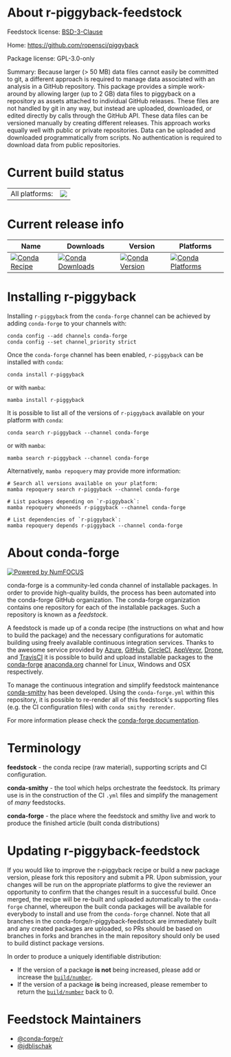 About r-piggyback-feedstock
===========================

Feedstock license: [BSD-3-Clause](https://github.com/conda-forge/r-piggyback-feedstock/blob/main/LICENSE.txt)

Home: https://github.com/ropensci/piggyback

Package license: GPL-3.0-only

Summary: Because larger (> 50 MB) data files cannot easily be committed to git, a different approach is required to manage data associated with an analysis in a GitHub repository.  This package provides a simple work-around by allowing larger (up to 2 GB) data files to piggyback on a repository as assets attached to individual GitHub releases.  These files are not handled by git in any way, but instead are uploaded, downloaded, or edited directly by calls through the GitHub API. These data files can be versioned manually by creating different releases.  This approach works equally well with public or private repositories.  Data can be uploaded and downloaded programmatically from scripts. No authentication is required to download data from public repositories.

Current build status
====================


<table><tr><td>All platforms:</td>
    <td>
      <a href="https://dev.azure.com/conda-forge/feedstock-builds/_build/latest?definitionId=17375&branchName=main">
        <img src="https://dev.azure.com/conda-forge/feedstock-builds/_apis/build/status/r-piggyback-feedstock?branchName=main">
      </a>
    </td>
  </tr>
</table>

Current release info
====================

| Name | Downloads | Version | Platforms |
| --- | --- | --- | --- |
| [![Conda Recipe](https://img.shields.io/badge/recipe-r--piggyback-green.svg)](https://anaconda.org/conda-forge/r-piggyback) | [![Conda Downloads](https://img.shields.io/conda/dn/conda-forge/r-piggyback.svg)](https://anaconda.org/conda-forge/r-piggyback) | [![Conda Version](https://img.shields.io/conda/vn/conda-forge/r-piggyback.svg)](https://anaconda.org/conda-forge/r-piggyback) | [![Conda Platforms](https://img.shields.io/conda/pn/conda-forge/r-piggyback.svg)](https://anaconda.org/conda-forge/r-piggyback) |

Installing r-piggyback
======================

Installing `r-piggyback` from the `conda-forge` channel can be achieved by adding `conda-forge` to your channels with:

```
conda config --add channels conda-forge
conda config --set channel_priority strict
```

Once the `conda-forge` channel has been enabled, `r-piggyback` can be installed with `conda`:

```
conda install r-piggyback
```

or with `mamba`:

```
mamba install r-piggyback
```

It is possible to list all of the versions of `r-piggyback` available on your platform with `conda`:

```
conda search r-piggyback --channel conda-forge
```

or with `mamba`:

```
mamba search r-piggyback --channel conda-forge
```

Alternatively, `mamba repoquery` may provide more information:

```
# Search all versions available on your platform:
mamba repoquery search r-piggyback --channel conda-forge

# List packages depending on `r-piggyback`:
mamba repoquery whoneeds r-piggyback --channel conda-forge

# List dependencies of `r-piggyback`:
mamba repoquery depends r-piggyback --channel conda-forge
```


About conda-forge
=================

[![Powered by
NumFOCUS](https://img.shields.io/badge/powered%20by-NumFOCUS-orange.svg?style=flat&colorA=E1523D&colorB=007D8A)](https://numfocus.org)

conda-forge is a community-led conda channel of installable packages.
In order to provide high-quality builds, the process has been automated into the
conda-forge GitHub organization. The conda-forge organization contains one repository
for each of the installable packages. Such a repository is known as a *feedstock*.

A feedstock is made up of a conda recipe (the instructions on what and how to build
the package) and the necessary configurations for automatic building using freely
available continuous integration services. Thanks to the awesome service provided by
[Azure](https://azure.microsoft.com/en-us/services/devops/), [GitHub](https://github.com/),
[CircleCI](https://circleci.com/), [AppVeyor](https://www.appveyor.com/),
[Drone](https://cloud.drone.io/welcome), and [TravisCI](https://travis-ci.com/)
it is possible to build and upload installable packages to the
[conda-forge](https://anaconda.org/conda-forge) [anaconda.org](https://anaconda.org/)
channel for Linux, Windows and OSX respectively.

To manage the continuous integration and simplify feedstock maintenance
[conda-smithy](https://github.com/conda-forge/conda-smithy) has been developed.
Using the ``conda-forge.yml`` within this repository, it is possible to re-render all of
this feedstock's supporting files (e.g. the CI configuration files) with ``conda smithy rerender``.

For more information please check the [conda-forge documentation](https://conda-forge.org/docs/).

Terminology
===========

**feedstock** - the conda recipe (raw material), supporting scripts and CI configuration.

**conda-smithy** - the tool which helps orchestrate the feedstock.
                   Its primary use is in the construction of the CI ``.yml`` files
                   and simplify the management of *many* feedstocks.

**conda-forge** - the place where the feedstock and smithy live and work to
                  produce the finished article (built conda distributions)


Updating r-piggyback-feedstock
==============================

If you would like to improve the r-piggyback recipe or build a new
package version, please fork this repository and submit a PR. Upon submission,
your changes will be run on the appropriate platforms to give the reviewer an
opportunity to confirm that the changes result in a successful build. Once
merged, the recipe will be re-built and uploaded automatically to the
`conda-forge` channel, whereupon the built conda packages will be available for
everybody to install and use from the `conda-forge` channel.
Note that all branches in the conda-forge/r-piggyback-feedstock are
immediately built and any created packages are uploaded, so PRs should be based
on branches in forks and branches in the main repository should only be used to
build distinct package versions.

In order to produce a uniquely identifiable distribution:
 * If the version of a package **is not** being increased, please add or increase
   the [``build/number``](https://docs.conda.io/projects/conda-build/en/latest/resources/define-metadata.html#build-number-and-string).
 * If the version of a package **is** being increased, please remember to return
   the [``build/number``](https://docs.conda.io/projects/conda-build/en/latest/resources/define-metadata.html#build-number-and-string)
   back to 0.

Feedstock Maintainers
=====================

* [@conda-forge/r](https://github.com/conda-forge/r/)
* [@jdblischak](https://github.com/jdblischak/)

